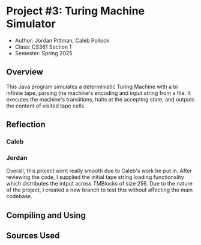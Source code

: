 # Project #3: Turing Machine Simulator

* Author: Jordan Pittman, Caleb Pollock
* Class: CS361 Section 1
* Semester: Spring 2025

## Overview

This Java program simulates a deterministic Turing Machine with a bi infinite tape, parsing the machine's encoding and input string from a file. It executes the machine's transitions, halts at the accepting state, and outputs the content of visited tape cells.

## Reflection

### Caleb



### Jordan

Overall, this project went really smooth due to Caleb's work he put in. After reviewing the code, I supplied the initial tape string loading functionality which distributes the intput across TMBlocks of size 256. Due to the nature of the project, I created a new branch to test this without affecting the main codebase. 


## Compiling and Using
   


## Sources Used